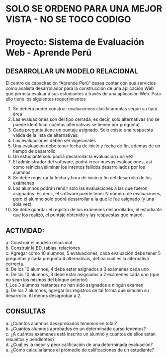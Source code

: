 # SOLO SE ORDENO PARA UNA MEJOR VISTA - NO SE TOCO CODIGO
# Proyecto: Sistema de Evaluación Web - Aprende Perú

## DESARROLLAR UN MODELO RELACIONAL

El centro de capacitación “Aprende Perú” desea contar con sus servicios como analista 
desarrollador para la construcción de una aplicación Web que permita evaluar a sus 
estudiantes a través de una aplicación Web. Para ello tiene los siguientes requerimientos 

1. Se deberá poder construir evaluaciones clasificándolas según su tipo/área  
2. Las evaluaciones son del tipo cerrada, es decir, solo alternativas (no se puede 
identificar cuántas alternativas se tienen por pregunta)  
3. Cada pregunta tiene un puntaje asignado. Solo existe una respuesta válida de la lista 
de alternativas.  
4. Las evaluaciones deben ser vigesimales  
5. Una evaluación debe tener fecha de inicio y fecha de fin, además de un tiempo de 
desarrollo  
6. Un estudiante solo podrá desarrollar la evaluación una vez  
7. El administrador del software, podrá crear nuevas evaluaciones, así como 
reiniciar/eliminar los intentos fallidos desarrollados por los alumnos  
8. Se debe registrar la fecha y hora de inicio y fin del desarrollo de los exámenes  
9. Los alumnos podrán rendir solo las evaluaciones a las que fueron asignados. Es decir, 
el software puede tener N número de evaluaciones, pero el alumno solo podrá 
desarrollar a la que le fue asignado (y una sola vez)  
10. Se debe guardar el registro de los exámenes desarrollador, el estudiante que los 
realizó, el puntaje obtenido y las respuestas que marcó.  

## ACTIVIDAD:  

a. Construir el modelo relacional  
b. Construir la BD, tablas, relaciones  
c. Agregar como 10 alumnos, 5 evaluaciones, cada evaluación debe tener 5 preguntas y 
cada pregunta 4 alternativas, defina cuál es la alternativa correcta.  
d. De los 10 alumnos, 4 debe estar asignados a 3 exámenes cada uno  
e. De los 10 alumnos, 3 debe estar asignados a 2 exámenes cada uno (que no sean los 
mismos del bloque anterior)  
f. Los 3 alumnos restantes no han sido asignados a ningún examen  
g. De los 7 alumnos, agregar los registros de tal forma que simulen su desarrollo. Al 
menos desaprobar a 2.  

## CONSULTAS  

a. ¿Cuántos alumnos desaprobados tenemos en total?  
b. ¿Cuántos alumnos aprobados en un determinado curso tenemos?  
c. ¿A cuántos exámenes está inscrito un alumno y cuántos de ellos están resueltos y 
pendientes?  
d. ¿Cuál es la mejor y peor calificación de una determinada evaluación?  
e. ¿Cómo calcularíamos el promedio de calificaciones de un estudiante?  

